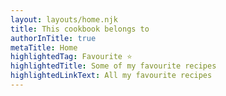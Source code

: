 ```yaml
---
layout: layouts/home.njk
title: This cookbook belongs to
authorInTitle: true
metaTitle: Home
highlightedTag: Favourite ⭐
highlightedTitle: Some of my favourite recipes
highlightedLinkText: All my favourite recipes
---
```

